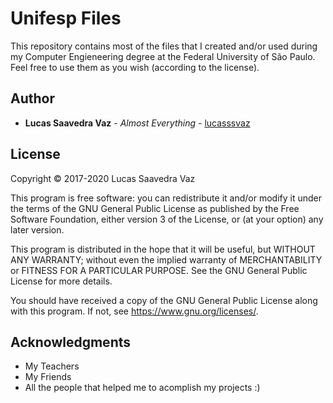 # Unifesp Files

This repository contains most of the files that I created and/or used during my Computer Engieneering degree at the Federal University of São Paulo. Feel free to use them as you wish (according to the license).

## Author

* **Lucas Saavedra Vaz** - *Almost Everything* - [lucasssvaz](https://github.com/lucasssvaz)

## License

Copyright © 2017-2020 Lucas Saavedra Vaz

This program is free software: you can redistribute it and/or modify
it under the terms of the GNU General Public License as published by
the Free Software Foundation, either version 3 of the License, or
(at your option) any later version.

This program is distributed in the hope that it will be useful,
but WITHOUT ANY WARRANTY; without even the implied warranty of
MERCHANTABILITY or FITNESS FOR A PARTICULAR PURPOSE.  See the
GNU General Public License for more details.

You should have received a copy of the GNU General Public License
along with this program.  If not, see <https://www.gnu.org/licenses/>.

## Acknowledgments

* My Teachers
* My Friends
* All the people that helped me to acomplish my projects :)
